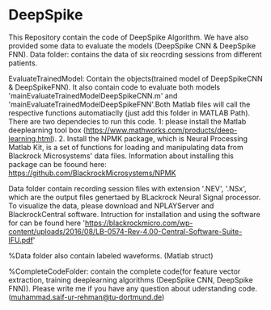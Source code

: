 # DeepSpike
This Repository contain the code of DeepSpike Algorithm. We have also provided some data to evaluate the models (DeepSpike CNN & DeepSpike FNN).
Data folder: contains the data of six reocrding sessions from different patients.

EvaluateTrainedModel: Contain the objects(trained model of DeepSpikeCNN & DeepSpikeFNN). It also contain code to evaluate both models 'mainEvaluateTrainedModelDeepSpikeCNN.m'
and 'mainEvaluateTrainedModelDeepSpikeFNN'.Both Matlab files will call the respective functions automatiaclly (just add this folder in MATLAB Path). There are two dependecies to run this code. 
1: please install the Matlab deeplearning tool box (https://www.mathworks.com/products/deep-learning.html). 
2. Install the NPMK package, which is Neural Processing Matlab Kit, is a set of functions for loading 
and manipulating data from Blackrock Microsystems' data files. Information about installing this package can be foound here: https://github.com/BlackrockMicrosystems/NPMK 

Data folder contain recording session files with extension '.NEV', '.NSx', which are the output files genertaed by BLackrock Neural Signal processor. To visualize the data, please download and NPLAYServer and BlackrockCentral software. Intruction for installation and using the software for can be found here 
'https://blackrockmicro.com/wp-content/uploads/2016/08/LB-0574-Rev-4.00-Central-Software-Suite-IFU.pdf'

%Data folder also contain labeled waveforms. (Matlab struct)

%CompleteCodeFolder: contain the complete code(for feature vector extraction, training deeplearning algorithms (DeepSpike CNN, DeepSpike FNN)). Please write me if you have any question about uderstanding code. (muhammad.saif-ur-rehman@tu-dortmund.de)

 

 
